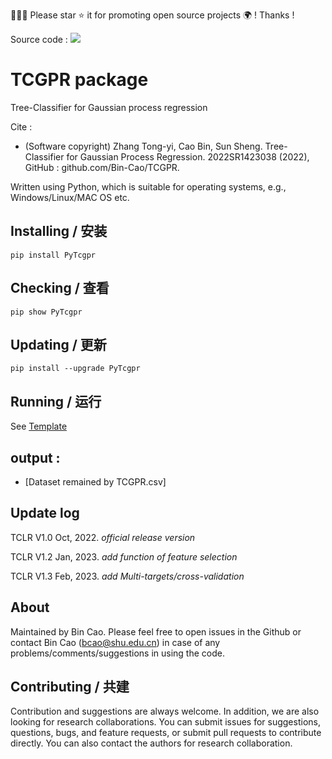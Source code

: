 🤝🤝🤝 Please star ⭐️ it for promoting open source projects 🌍 ! Thanks !

Source code : [![](https://img.shields.io/badge/PyPI-caobin-blue)](https://pypi.org/project/TCGPR/)
# TCGPR package 


Tree-Classifier for Gaussian process regression 

Cite : 
+ (Software copyright) Zhang Tong-yi, Cao Bin, Sun Sheng. Tree-Classifier for Gaussian Process Regression. 2022SR1423038 (2022), GitHub : github.com/Bin-Cao/TCGPR.


Written using Python, which is suitable for operating systems, e.g., Windows/Linux/MAC OS etc.

## Installing / 安装
    pip install PyTcgpr 

## Checking / 查看
    pip show PyTcgpr 
    
## Updating / 更新
    pip install --upgrade PyTcgpr

## Running / 运行
See [Template](https://github.com/Bin-Cao/TCGPR/tree/main/Template)
    
## output : 
+ [Dataset remained by TCGPR.csv]

## Update log 
TCLR V1.0 Oct, 2022. 
*official release version*

TCLR V1.2 Jan, 2023. 
*add function of feature selection*

TCLR V1.3 Feb, 2023. 
*add Multi-targets/cross-validation*

## About 
Maintained by Bin Cao. Please feel free to open issues in the Github or contact Bin Cao
(bcao@shu.edu.cn) in case of any problems/comments/suggestions in using the code. 


## Contributing / 共建
Contribution and suggestions are always welcome. In addition, we are also looking for research collaborations. You can submit issues for suggestions, questions, bugs, and feature requests, or submit pull requests to contribute directly. You can also contact the authors for research collaboration.
